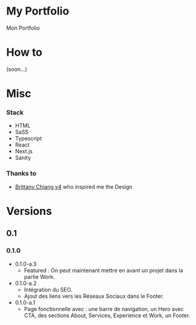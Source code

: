 # My Portfolio

Mon Portfolio

# How to

(soon...)

# Misc

### Stack

- HTML
- SaSS
- Typescript
- React
- Next.js
- Sanity

### Thanks to

- [Brittany Chiang v4](https://github.com/bchiang7/v4) who inspired me the Design

# Versions

## 0.1

### 0.1.0

- 0.1.0-a.3
    - Featured : On peut maintenant mettre en avant un projet dans la partie Work.
- 0.1.0-a.2
    - Intégration du SEO.
    - Ajout des liens vers les Réseaux Sociaux dans le Footer.
- 0.1.0-a.1
    - Page fonctionnelle avec : une barre de navigation, un Hero avec CTA, des sections About, Services, Experience et Work, un Footer.






